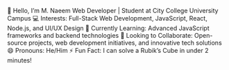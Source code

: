 👋 Hello, I’m M. Naeem
Web Developer | Student at City College University Campus
💻 Interests: Full-Stack Web Development, JavaScript, React, Node.js, and UI/UX Design
🌱 Currently Learning: Advanced JavaScript frameworks and backend technologies
🤝 Looking to Collaborate: Open-source projects, web development initiatives, and innovative tech solutions
😄 Pronouns: He/Him
⚡ Fun Fact: I can solve a Rubik’s Cube in under 2 minutes!
<!---
NAEEM02825/NAEEM02825 is a ✨ special ✨ repository because its `README.md` (this file) appears on your GitHub profile.
You can click the Preview link to take a look at your changes.
--->
